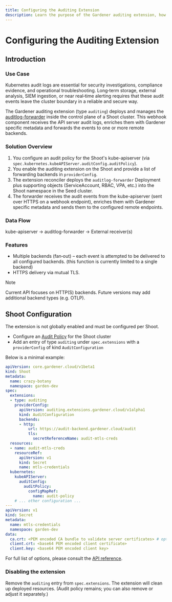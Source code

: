 ```yaml
---
title: Configuring the Auditing Extension
description: Learn the purpose of the Gardener auditing extension, how to enable it for a Shoot, and how to configure audit log forwarding
---
```


# Configuring the Auditing Extension

## Introduction

### Use Case

Kubernetes audit logs are essential for security investigations, compliance evidence, and operational troubleshooting. Long‑term storage, external analysis, SIEM ingestion, or near real‑time alerting requires that these audit events leave the cluster boundary in a reliable and secure way.

The Gardener auditing extension (type `auditing`) deploys and manages the [auditlog-forwarder](https://github.com/gardener/auditlog-forwarder) inside the control plane of a Shoot cluster. This webhook component receives the API server audit logs, enriches them with Gardener specific metadata and forwards the events to one or more remote backends.

### Solution Overview

1. You configure an audit policy for the Shoot's kube-apiserver (via `spec.kubernetes.kubeAPIServer.auditConfig.auditPolicy`).
2. You enable the auditing extension on the Shoot and provide a list of forwarding backends in `providerConfig`.
3. The extension reconciler deploys the `auditlog-forwarder` Deployment plus supporting objects (ServiceAccount, RBAC, VPA, etc.) into the Shoot namespace in the Seed cluster.
4. The forwarder receives the audit events from the kube-apiserver (sent over HTTPS on a webhook endpoint), enriches them with Gardener specific metadata and sends them to the configured remote endpoints.

### Data Flow

kube-apiserver -> auditlog-forwarder -> External receiver(s)

### Features

* Multiple backends (fan‑out) – each event is attempted to be delivered to all configured backends. (this function is currently limited to a single backend)
* HTTPS delivery via mutual TLS.

> [!NOTE]
> Current API focuses on HTTP(S) backends. Future versions may add additional backend types (e.g. OTLP).

## Shoot Configuration

The extension is not globally enabled and must be configured per Shoot.
- Configure an [Audit Policy](https://github.com/gardener/gardener/blob/master/docs/usage/security/shoot_auditpolicy.md) for the Shoot cluster
- Add an entry of type `auditing` under `spec.extensions` with a `providerConfig` of kind `AuditConfiguration`

Below is a minimal example:

```yaml
apiVersion: core.gardener.cloud/v1beta1
kind: Shoot
metadata:
  name: crazy-botany
  namespace: garden-dev
spec:
  extensions:
  - type: auditing
    providerConfig:
      apiVersion: auditing.extensions.gardener.cloud/v1alpha1
      kind: AuditConfiguration
      backends:
      - http:
          url: https://audit-backend.gardener.cloud/audit
          tls:
            secretReferenceName: audit-mtls-creds
  resources:
  - name: audit-mtls-creds
    resourceRef:
      apiVersion: v1
      kind: Secret
      name: mtls-credentials
  kubernetes:
    kubeAPIServer:
      auditConfig:
        auditPolicy:
          configMapRef:
            name: audit-policy
    # ... other configuration ...
---
apiVersion: v1
kind: Secret
metadata:
  name: mtls-credentials
  namespace: garden-dev
data:
  ca.crt: <PEM encoded CA bundle to validate server certificates> # optional, if not set root CAs will be used
  client.crt: <base64 PEM encoded client certificate>
  client.key: <base64 PEM encoded client key>
```

For full list of options, please consult the [API reference](../api-reference/auditing.md).

### Disabling the extension

Remove the `auditing` entry from `spec.extensions`. The extension will clean up deployed resources. (Audit policy remains; you can also remove or adjust it separately.)


